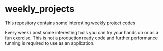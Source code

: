 # weekly_projects
This repository contains some interesting weekly project codes

Every week i post some interesting tools you can try your hands on or as a fun exercise.
This is not a production ready code and further performance tunning is required to use as an application. 
